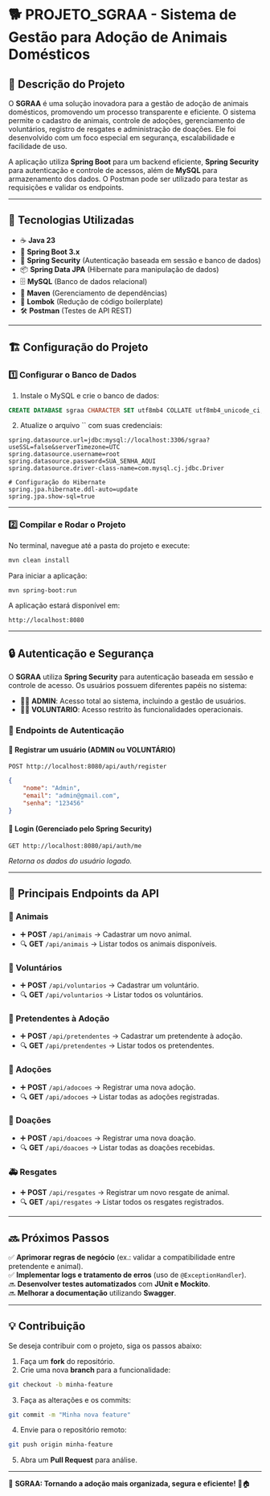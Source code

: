 # 🐕 PROJETO_SGRAA - Sistema de Gestão para Adoção de Animais Domésticos

## 📝 Descrição do Projeto

O **SGRAA** é uma solução inovadora para a gestão de adoção de animais domésticos, promovendo um processo transparente e eficiente. O sistema permite o cadastro de animais, controle de adoções, gerenciamento de voluntários, registro de resgates e administração de doações. Ele foi desenvolvido com um foco especial em segurança, escalabilidade e facilidade de uso.

A aplicação utiliza **Spring Boot** para um backend eficiente, **Spring Security** para autenticação e controle de acessos, além de **MySQL** para armazenamento dos dados. O Postman pode ser utilizado para testar as requisições e validar os endpoints.

---

## 🔧 Tecnologias Utilizadas

- ☕ **Java 23**
- 🚀 **Spring Boot 3.x**
- 🔐 **Spring Security** (Autenticação baseada em sessão e banco de dados)
- 📦 **Spring Data JPA** (Hibernate para manipulação de dados)
- 🗄️ **MySQL** (Banco de dados relacional)
- 📜 **Maven** (Gerenciamento de dependências)
- 📝 **Lombok** (Redução de código boilerplate)
- 🛠️ **Postman** (Testes de API REST)

---

## 🏗 Configuração do Projeto

### 1️⃣ Configurar o Banco de Dados

1. Instale o MySQL e crie o banco de dados:

```sql
CREATE DATABASE sgraa CHARACTER SET utf8mb4 COLLATE utf8mb4_unicode_ci;
```

2. Atualize o arquivo \`\` com suas credenciais:

```properties
spring.datasource.url=jdbc:mysql://localhost:3306/sgraa?useSSL=false&serverTimezone=UTC
spring.datasource.username=root
spring.datasource.password=SUA_SENHA_AQUI
spring.datasource.driver-class-name=com.mysql.cj.jdbc.Driver

# Configuração do Hibernate
spring.jpa.hibernate.ddl-auto=update
spring.jpa.show-sql=true
```

---

### 2️⃣ Compilar e Rodar o Projeto

No terminal, navegue até a pasta do projeto e execute:

```sh
mvn clean install
```

Para iniciar a aplicação:

```sh
mvn spring-boot:run
```

A aplicação estará disponível em:

```
http://localhost:8080
```

---

## 🔒 Autenticação e Segurança

O **SGRAA** utiliza **Spring Security** para autenticação baseada em sessão e controle de acesso. Os usuários possuem diferentes papéis no sistema:

- 👨‍💼 **ADMIN**: Acesso total ao sistema, incluindo a gestão de usuários.
- 👨‍🚒 **VOLUNTARIO**: Acesso restrito às funcionalidades operacionais.

### 🔹 Endpoints de Autenticação

#### 🔑 Registrar um usuário (ADMIN ou VOLUNTÁRIO)

```http
POST http://localhost:8080/api/auth/register
```

```json
{
    "nome": "Admin",
    "email": "admin@gmail.com",
    "senha": "123456"
}
```

#### 🔑 Login (Gerenciado pelo Spring Security)

```http
GET http://localhost:8080/api/auth/me
```

*Retorna os dados do usuário logado.*

---

## 📌 Principais Endpoints da API

### 🦴 Animais

- ➕ **POST** `/api/animais` → Cadastrar um novo animal.
- 🔍 **GET** `/api/animais` → Listar todos os animais disponíveis.

### 🤝 Voluntários

- ➕ **POST** `/api/voluntarios` → Cadastrar um voluntário.
- 🔍 **GET** `/api/voluntarios` → Listar todos os voluntários.

### 🏡 Pretendentes à Adoção

- ➕ **POST** `/api/pretendentes` → Cadastrar um pretendente à adoção.
- 🔍 **GET** `/api/pretendentes` → Listar todos os pretendentes.

### 📜 Adoções

- ➕ **POST** `/api/adocoes` → Registrar uma nova adoção.
- 🔍 **GET** `/api/adocoes` → Listar todas as adoções registradas.

### 🎁 Doações

- ➕ **POST** `/api/doacoes` → Registrar uma nova doação.
- 🔍 **GET** `/api/doacoes` → Listar todas as doações recebidas.

### 🚑 Resgates

- ➕ **POST** `/api/resgates` → Registrar um novo resgate de animal.
- 🔍 **GET** `/api/resgates` → Listar todos os resgates registrados.

---

## 🔜 Próximos Passos

✅ **Aprimorar regras de negócio** (ex.: validar a compatibilidade entre pretendente e animal).\
✅ **Implementar logs e tratamento de erros** (uso de `@ExceptionHandler`).\
🔜 **Desenvolver testes automatizados** com **JUnit e Mockito**.\
🔜 **Melhorar a documentação** utilizando **Swagger**.

---

## 💡 Contribuição

Se deseja contribuir com o projeto, siga os passos abaixo:

1. Faça um **fork** do repositório.
2. Crie uma nova **branch** para a funcionalidade:

```sh
git checkout -b minha-feature
```

3. Faça as alterações e os commits:

```sh
git commit -m "Minha nova feature"
```

4. Envie para o repositório remoto:

```sh
git push origin minha-feature
```

5. Abra um **Pull Request** para análise.

---

🚀 **SGRAA: Tornando a adoção mais organizada, segura e eficiente!** 🐾🏠

